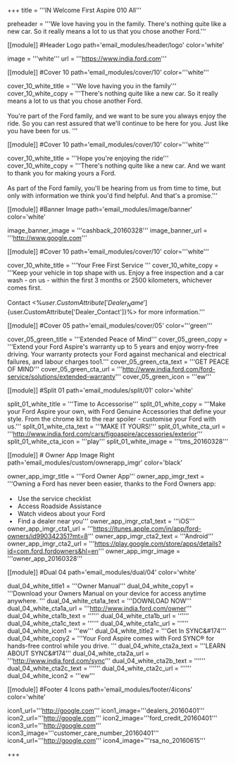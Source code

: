+++
title = '''IN Welcome First Aspire 010 All'''


preheader = '''We love having you in the family. There's nothing quite like a new car. So it really means a lot to us that you chose another Ford.'''

[[module]] #Header Logo
path='email_modules/header/logo'
color='white'

  image = '''white'''
  url = '''https://www.india.ford.com'''

[[module]] #Cover 10
path='email_modules/cover/10'
color='''white'''
 
  cover_10_white_title = '''We love having you in the family'''
  cover_10_white_copy = '''There's nothing quite like a new car. So it really means a lot to us that you chose another Ford. <br><br>You're part of the Ford family, and we want to be sure you always enjoy the ride. So you can rest assured that we'll continue to be here for you. Just like you have been for us. '''

[[module]] #Cover 10
path='email_modules/cover/10'
color='''white'''
 
  cover_10_white_title = '''Hope you're enjoying the ride'''
  cover_10_white_copy = '''There's nothing quite like a new car. And we want to thank you for making yours a Ford. <br><br>As part of the Ford family, you'll be hearing from us from time to time, but only with information we think you'd find helpful. And that's a promise.'''

[[module]] #Banner Image
path='email_modules/image/banner'
color='white'

  image_banner_image = '''cashback_20160328'''
  image_banner_url = '''http://www.google.com'''

[[module]] #Cover 10
path='email_modules/cover/10'
color='''white'''
 
  cover_10_white_title = '''Your Free First Service '''
  cover_10_white_copy = '''Keep your vehicle in top shape with us. Enjoy a free inspection and a car wash - on us - within the first 3 months or 2500 kilometers, whichever comes first. <br><br>Contact <%${user.CustomAttribute['Dealer_Name']}%> on <%${user.CustomAttribute['Dealer_Contact']}%> for more information.'''

[[module]] #Cover 05
path='email_modules/cover/05'
color='''green'''

  cover_05_green_title = '''Extended Peace of Mind'''
  cover_05_green_copy = '''Extend your Ford Aspire's warranty up to 5 years and enjoy worry-free driving. Your warranty protects your Ford against mechanical and electrical failures, and labour charges too1.'''
  cover_05_green_cta_text = '''GET PEACE OF MIND'''
  cover_05_green_cta_url = '''http://www.india.ford.com/ford-service/solutions/extended-warranty'''
  cover_05_green_icon = '''ew'''

[[module]] #Split 01
path='email_modules/split/01'
color='white'

  split_01_white_title = '''Time to Accessorise'''
  split_01_white_copy = '''Make your Ford Aspire your own, with Ford Genuine Accessories that define your style. From the chrome kit to the rear spoiler - customise your Ford with us.'''
  split_01_white_cta_text = '''MAKE IT YOURS!'''
  split_01_white_cta_url = '''http://www.india.ford.com/cars/figoaspire/accessories/exterior'''
  split_01_white_cta_icon = '''play'''
  split_01_white_image = '''tms_20160328'''
    
[[module]] # Owner App Image Right
path='email_modules/custom/ownerapp_imgr'
color='black'

  owner_app_imgr_title = '''Ford Owner App'''
  owner_app_imgr_text = '''Owning a Ford has never been easier, thanks to the Ford Owners app&#58;<br/><br/>&nbsp;&#8226;&nbsp;&nbsp;&nbsp;Use the service checklist<br/>&nbsp;&#8226;&nbsp;&nbsp;&nbsp;Access Roadside Assistance<br/>&nbsp;&#8226;&nbsp;&nbsp;&nbsp;Watch videos about your Ford<br/>&nbsp;&#8226;&nbsp;&nbsp;&nbsp;Find a dealer near you'''
  owner_app_imgr_cta1_text = '''iOS'''
  owner_app_imgr_cta1_url = '''https://itunes.apple.com/in/app/ford-owners/id990342351?mt=8'''
  owner_app_imgr_cta2_text = '''Android'''
  owner_app_imgr_cta2_url = '''https://play.google.com/store/apps/details?id=com.ford.fordowners&hl=en'''
  owner_app_imgr_image = '''owner_app_20160328'''

[[module]] #Dual 04
path='email_modules/dual/04'
color='white'

  dual_04_white_title1 = '''Owner Manual'''
  dual_04_white_copy1 = '''Download your Owners Manual on your device for access anytime anywhere. '''
  dual_04_white_cta1a_text = '''DOWNLOAD NOW'''
  dual_04_white_cta1a_url = '''http://www.india.ford.com/owner'''
  dual_04_white_cta1b_text = ''''''
  dual_04_white_cta1b_url = ''''''
  dual_04_white_cta1c_text = ''''''
  dual_04_white_cta1c_url = ''''''
  dual_04_white_icon1 = '''ew'''
  dual_04_white_title2 = '''Get In SYNC&#174'''
  dual_04_white_copy2 = '''Your Ford Aspire comes with Ford SYNC® for hands-free control while you drive. '''
  dual_04_white_cta2a_text = '''LEARN ABOUT SYNC&#174'''
  dual_04_white_cta2a_url = '''http://www.india.ford.com/sync'''
  dual_04_white_cta2b_text = ''''''
  dual_04_white_cta2c_text = ''''''
  dual_04_white_cta2c_url = ''''''
  dual_04_white_icon2 = '''ew'''

[[module]] #Footer 4 Icons
path='email_modules/footer/4icons'
color='white'

  icon1_url='''http://google.com'''
  icon1_image='''dealers_20160401'''
  icon2_url='''http://google.com'''
  icon2_image='''ford_credit_20160401'''
  icon3_url='''http://google.com'''
  icon3_image='''customer_care_number_20160401'''
  icon4_url='''http://google.com'''
  icon4_image='''rsa_no_20160615'''

+++